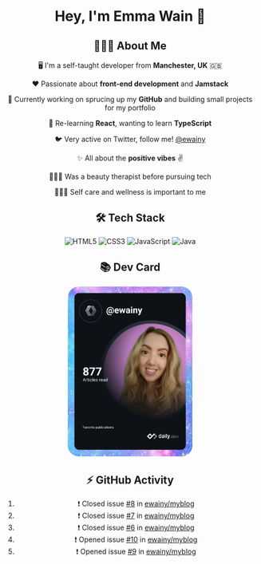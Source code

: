 <div align="center">
  
  # Hey, I'm Emma Wain 👋


## 👩🏼‍💻 About Me

🖥  I'm a self-taught developer from **Manchester, UK** 🇬🇧

❤️ Passionate about **front-end development** and **Jamstack**

💼 Currently working on sprucing up my **GitHub** and building small projects for my portfolio

🌱 Re-learning **React**, wanting to learn **TypeScript**

🐦 Very active on Twitter, follow me! [@ewainy](https://twitter.com/ewainy) 

✨ All about the **positive vibes** ✌️

💆🏼‍♀️ Was a beauty therapist before pursuing tech

🧘🏼‍♀️ Self care and wellness is important to me 

## 🛠 Tech Stack

<img alt="HTML5" src="https://img.shields.io/badge/html5-%23f4c5ff.svg?style=for-the-badge&logo=html5&logoColor=000000"/>
<img alt="CSS3" src="https://img.shields.io/badge/css3-%23cdc9ff.svg?style=for-the-badge&logo=css3&logoColor=000000"/>
<img alt="JavaScript" src="https://img.shields.io/badge/javascript-%23c7e2ff.svg?style=for-the-badge&logo=javascript&logoColor=000000"/>
<img alt="Java" src="https://img.shields.io/badge/java-%23c2fffb.svg?style=for-the-badge&logo=java&logoColor=000000"/>


## 📚 Dev Card
<a href="https://app.daily.dev/ewainy"><img src="https://github.com/ewainy/ewainy/blob/main/devcard.svg" width="250" alt="my dev card which shows a picture of me and shows articles read and favourite tech categories from the platform daily dev"/></a>


## ⚡ GitHub Activity

<!--START_SECTION:activity-->
1. ❗️ Closed issue [#8](https://github.com/ewainy/myblog/issues/8) in [ewainy/myblog](https://github.com/ewainy/myblog)
2. ❗️ Closed issue [#7](https://github.com/ewainy/myblog/issues/7) in [ewainy/myblog](https://github.com/ewainy/myblog)
3. ❗️ Closed issue [#6](https://github.com/ewainy/myblog/issues/6) in [ewainy/myblog](https://github.com/ewainy/myblog)
4. ❗️ Opened issue [#10](https://github.com/ewainy/myblog/issues/10) in [ewainy/myblog](https://github.com/ewainy/myblog)
5. ❗️ Opened issue [#9](https://github.com/ewainy/myblog/issues/9) in [ewainy/myblog](https://github.com/ewainy/myblog)
<!--END_SECTION:activity-->

  </div>
